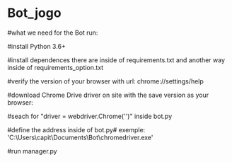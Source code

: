 # Bot_jogo
#what we need for the Bot run:

#install Python 3.6+

#install dependences there are inside of requirements.txt and another way inside of requirements_option.txt

#verify the version of your browser with url: chrome://settings/help

#download Chrome Drive driver on site with the save version as your browser: 

#seach for "driver = webdriver.Chrome('<local>')" inside bot.py
 
#define the address inside of bot.py# exemple: 'C:\\Users\\capit\Documents\\Bot\\chromedriver.exe'
 
#run manager.py
